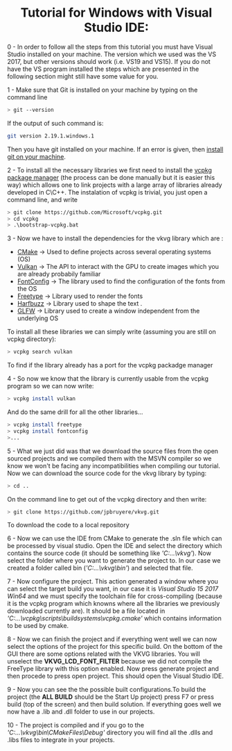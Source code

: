 <h1 align="center">
 Tutorial for Windows with Visual Studio IDE:
</h1>

0 - In order to follow all the steps from this tutorial you must have Visual Studio installed on your machine. The version which we used was the VS 2017, but other versions should work (i.e. VS19 and VS15). If you do not have the VS program installed the steps which are presented in the following section might still have some value for you. <br>

1 - Make sure that Git is installed on your machine by typing on the command line<br>
```bash
> git --version
```

If the output of such command is: <br>
```bash
git version 2.19.1.windows.1
```

Then you have git installed on your machine. If an error is given, then [install git on your machine](https://git-scm.com/download/win).<br> 

2 - To install all the necessary libraries we first need to install the [vcpkg package manager](https://docs.microsoft.com/en-us/cpp/build/vcpkg?view=vs-2019) (the process can be done manually but it is easier this way) which allows one to link projects with a large array of libraries already developed in C\C++. The instalation of vcpkg is trivial, you just open a command line, and write <br>
```bash
> git clone https://github.com/Microsoft/vcpkg.git
> cd vcpkg
> .\bootstrap-vcpkg.bat
```
3 - Now we have to install the dependencies for the vkvg library which are :<br> 

- [CMake](https://cmake.org/) -> Used to define projects across several operating systems (OS)<br>
- [Vulkan](https://www.khronos.org/vulkan/) -> The API to interact with the GPU to create images which you are already probabily familiar<br>
- [FontConfig](https://www.freedesktop.org/wiki/Software/fontconfig/) -> The library used to find the configuration of the fonts from the OS<br>
- [Freetype](https://www.freetype.org/) -> Library used to render the fonts<br>
- [Harfbuzz](https://www.freedesktop.org/wiki/Software/HarfBuzz/) -> Library used to shape the text .<br>
- [GLFW](http://www.glfw.org/) -> Library used to create a window independent from the underlying OS<br>

To install all these libraries we can simply write (assuming you are still on vcpkg directory):<br>
```bash
> vcpkg search vulkan
```
To find if the library already has a port for the vcpkg packadge manager<br>

4 - So now we know that the library is currently usable from the vcpkg program so we can now write:<br>
```bash
> vcpkg install vulkan
```

And do the same drill for all the other libraries...<br>
```bash
> vcpkg install freetype
> vcpkg install fontconfig
>...
```

5 - What we just did was that we download the source files from the open sourced projects and we compiled them with the MSVN compiler so we know we won't be facing any incompatibilities when compiling our tutorial. Now we can download the source code for the vkvg library by typing:<br>
```bash
> cd ..
```
On the command line to get out of the vcpkg directory and then write:<br>
```bash
> git clone https://github.com/jpbruyere/vkvg.git
```
To download the code to a local repository<br>

6 - Now we can use the IDE from CMake to generate the .sln file which can be processed by visual studio. Open the IDE and select the directory which contains the source code (it should be something like <i>'C:\...\vkvg'</i>). Now select the folder where you want to generate the project to. In our case we created a folder called bin (<i>'C:\...\vkvg\bin'</i>) and selected that file.<br>

7 - Now configure the project. This action generated a window where you can select the target build you want, in our case it is <i>Visual Studio 15 2017 Win64</i> and we must specify the toolchain file for cross-compiling (because it is the vcpkg program which knowns where all the libraries we previously downloaded currently are). It should be a file located in <i>'C:\...\vcpkg\scripts\buildsystems\vcpkg.cmake'</i> which contains information to be used by cmake.<br>

8 - Now we can finish the project and if everything went well we can now select the options of the project for this specific build. On the bottom of the GUI there are some options related with the VKVG libraries. You will unselect the <strong>VKVG_LCD_FONT_FILTER</strong> because we did not compile the FreeType library with this option enabled. Now press generate project and then procede to press open project. This should open the Visual Studio IDE.<br>

9 - Now you can see the the possible built configurations.To build the project (the <strong>ALL BUILD</strong> should be the Start Up project) press F7 or press build (top of the screen) and then build solution. If everything goes well we now have a .lib and .dll folder to use in our projects.<br>

10 - The project is compiled and if you go to the <i>'C:\...\vkvg\bin\CMakeFiles\Debug'</i> directory you will find all the .dlls and .libs files to integrate in your projects.<br>

